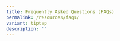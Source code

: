 ```yaml
---
title: Frequently Asked Questions (FAQs)
permalink: /resources/faqs/
variant: tiptap
description: ""
---
```

